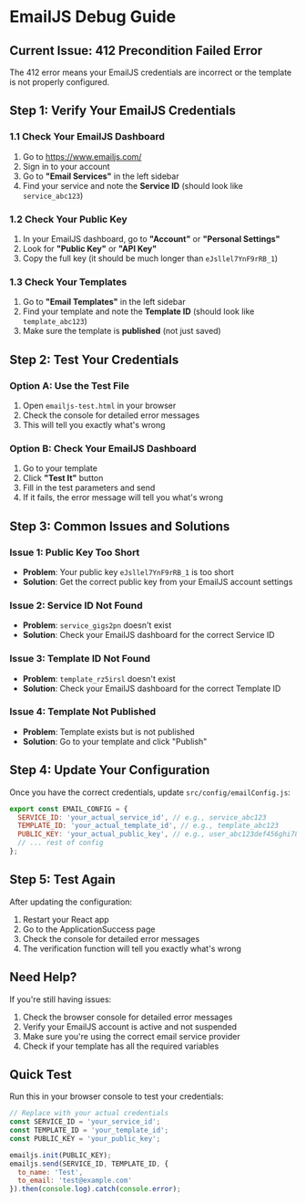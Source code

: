 # EmailJS Debug Guide

## Current Issue: 412 Precondition Failed Error

The 412 error means your EmailJS credentials are incorrect or the template is not properly configured.

## Step 1: Verify Your EmailJS Credentials

### 1.1 Check Your EmailJS Dashboard
1. Go to https://www.emailjs.com/
2. Sign in to your account
3. Go to **"Email Services"** in the left sidebar
4. Find your service and note the **Service ID** (should look like `service_abc123`)

### 1.2 Check Your Public Key
1. In your EmailJS dashboard, go to **"Account"** or **"Personal Settings"**
2. Look for **"Public Key"** or **"API Key"**
3. Copy the full key (it should be much longer than `eJsllel7YnF9rRB_1`)

### 1.3 Check Your Templates
1. Go to **"Email Templates"** in the left sidebar
2. Find your template and note the **Template ID** (should look like `template_abc123`)
3. Make sure the template is **published** (not just saved)

## Step 2: Test Your Credentials

### Option A: Use the Test File
1. Open `emailjs-test.html` in your browser
2. Check the console for detailed error messages
3. This will tell you exactly what's wrong

### Option B: Check Your EmailJS Dashboard
1. Go to your template
2. Click **"Test It"** button
3. Fill in the test parameters and send
4. If it fails, the error message will tell you what's wrong

## Step 3: Common Issues and Solutions

### Issue 1: Public Key Too Short
- **Problem**: Your public key `eJsllel7YnF9rRB_1` is too short
- **Solution**: Get the correct public key from your EmailJS account settings

### Issue 2: Service ID Not Found
- **Problem**: `service_gigs2pn` doesn't exist
- **Solution**: Check your EmailJS dashboard for the correct Service ID

### Issue 3: Template ID Not Found
- **Problem**: `template_rz5irsl` doesn't exist
- **Solution**: Check your EmailJS dashboard for the correct Template ID

### Issue 4: Template Not Published
- **Problem**: Template exists but is not published
- **Solution**: Go to your template and click "Publish"

## Step 4: Update Your Configuration

Once you have the correct credentials, update `src/config/emailConfig.js`:

```javascript
export const EMAIL_CONFIG = {
  SERVICE_ID: 'your_actual_service_id', // e.g., service_abc123
  TEMPLATE_ID: 'your_actual_template_id', // e.g., template_abc123
  PUBLIC_KEY: 'your_actual_public_key', // e.g., user_abc123def456ghi789
  // ... rest of config
};
```

## Step 5: Test Again

After updating the configuration:
1. Restart your React app
2. Go to the ApplicationSuccess page
3. Check the console for detailed error messages
4. The verification function will tell you exactly what's wrong

## Need Help?

If you're still having issues:
1. Check the browser console for detailed error messages
2. Verify your EmailJS account is active and not suspended
3. Make sure you're using the correct email service provider
4. Check if your template has all the required variables

## Quick Test

Run this in your browser console to test your credentials:

```javascript
// Replace with your actual credentials
const SERVICE_ID = 'your_service_id';
const TEMPLATE_ID = 'your_template_id';
const PUBLIC_KEY = 'your_public_key';

emailjs.init(PUBLIC_KEY);
emailjs.send(SERVICE_ID, TEMPLATE_ID, {
  to_name: 'Test',
  to_email: 'test@example.com'
}).then(console.log).catch(console.error);
```



